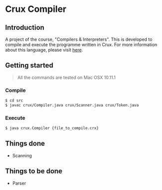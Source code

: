 # Crux Compiler

## Introduction
A project of the course, "Compilers & Interpreters". This is developed to compile and execute the programme written in Crux. For more information about this language, please visit [here](http://www.ics.uci.edu/~guoqingx/courses/142/ProjectGuide/crux.html).

## Getting started
> All the commands are tested on Mac OSX 10.11.1

### Compile
```bash
$ cd src
$ javac crux/Compiler.java crux/Scanner.java crux/Token.java
```

### Execute
```bash
$ java crux.Compiler {file_to_compile.crx}
```

## Things done
- Scanning

## Things to be done
- Parser